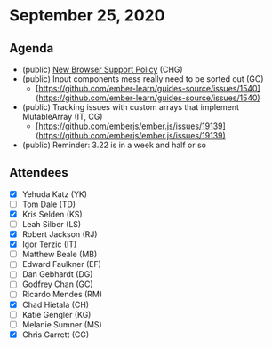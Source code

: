 # September 25, 2020

## Agenda

- (public) [New Browser Support Policy](https://github.com/emberjs/rfcs/blob/5c0eb34b26c5384cc259c797c9b51b5f13a69837/text/0630-new-browser-support-policy.md) (CHG)
- (public) Input components mess really need to be sorted out (GC)
    - [https://github.com/ember-learn/guides-source/issues/1540](https://github.com/ember-learn/guides-source/issues/1540)
- (public) Tracking issues with custom arrays that implement MutableArray (IT, CG)
    - [https://github.com/emberjs/ember.js/issues/19139](https://github.com/emberjs/ember.js/issues/19139)
- (public) Reminder: 3.22 is in a week and half or so

## Attendees

- [x]  Yehuda Katz (YK)
- [ ]  Tom Dale (TD)
- [x]  Kris Selden (KS)
- [ ]  Leah Silber (LS)
- [x]  Robert Jackson (RJ)
- [x]  Igor Terzic (IT)
- [ ]  Matthew Beale (MB)
- [ ]  Edward Faulkner (EF)
- [ ]  Dan Gebhardt (DG)
- [ ]  Godfrey Chan (GC)
- [ ]  Ricardo Mendes (RM)
- [x]  Chad Hietala (CH)
- [ ]  Katie Gengler (KG)
- [ ]  Melanie Sumner (MS)
- [x]  Chris Garrett (CG)
